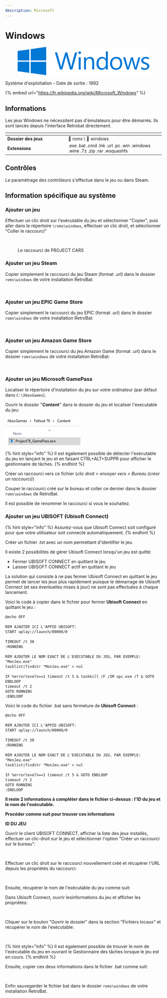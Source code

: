 ```yaml
---
description: Microsoft
---
```


# Windows

<div align="left">

<figure><img src="https://raw.githubusercontent.com/fabricecaruso/es-theme-carbon/5149a33eed46b2af638b06119397d4023b75131f/art/logos/windows.svg" alt=""><figcaption></figcaption></figure>

</div>

Système d'exploitation - Date de sortie : 1992

{% embed url="https://fr.wikipedia.org/wiki/Microsoft_Windows" %}

## Informations

Les jeux Windows ne nécessitent pas d'émulateurs pour être démarrés. Ils sont lancés depuis l'interface Retrobat directement.



<table data-header-hidden><thead><tr><th width="182"></th><th></th></tr></thead><tbody><tr><td><strong>Dossier des jeux</strong></td><td><span data-gb-custom-inline data-tag="emoji" data-code="1f4c2">📂</span> roms \ <span data-gb-custom-inline data-tag="emoji" data-code="1f4c2">📂</span> windows</td></tr><tr><td><strong>Extensions</strong></td><td>.exe .bat .cmd .lnk .url .pc .win .windows .wine .7z .zip .rar .wsquashfs</td></tr></tbody></table>

## Contrôles

Le paramétrage des contrôleurs s'effectue dans le jeu ou dans Steam.

## Information spécifique au système

### Ajouter un jeu

Effectuer un clic droit sur l'exécutable du jeu et sélectionner "Copier", puis aller dans le répertoire `\roms\windows`, effectuer un clic droit, et sélectionner "Coller le raccourci"

<div align="left">

<figure><img src="https://i.imgur.com/47WNq9D.png" alt=""><figcaption><p>Le raccourci de PROJECT CARS</p></figcaption></figure>

</div>



### Ajouter un jeu Steam

Copier simplement le raccourci du jeu Steam (format .url) dans le dossier `roms\windows` de votre installation RetroBat:

<div align="left">

<figure><img src="https://i.imgur.com/QBLRBGX.png" alt=""><figcaption></figcaption></figure>

</div>

### Ajouter un jeu EPIC Game Store

Copier simplement le raccourci du jeu EPIC (format .url) dans le dossier `roms\windows` de votre installation RetroBat:

<div align="left">

<figure><img src="https://i.imgur.com/rh6uCHs.png" alt=""><figcaption></figcaption></figure>

</div>

### Ajouter un jeu Amazon Game Store

Copier simplement le raccourci du jeu Amazon Game (format .url) dans le dossier `roms\windows` de votre installation RetroBat:

<div align="left">

<figure><img src="https://i.imgur.com/mW5Xme7.png" alt=""><figcaption></figcaption></figure>

</div>

### Ajouter un jeu Microsoft GamePass

Localiser le répertoire d'installation du jeu sur votre ordinateur (par défaut dans `C:\XboxGames`).

Ouvrir le dossier "**Content**" dans le dossier du jeu et localiser l'executable du jeu:

![](<../../../.gitbook/assets/image (35).png>)

{% hint style="info" %}
Il est également possible de détecter l'exécutable du jeu en lançant le jeu et en faisant CTRL+ALT+SUPPR pour afficher le gestionnaire de tâches.
{% endhint %}

Créer un raccourci vers ce fichier (_clic droit > envoyer vers > Bureau (créer un raccourci)_)

Couper le raccourci créé sur le bureau et coller ce dernier dans le dossier `roms\windows` de RetroBat.

Il est possible de renommer le raccourci si vous le souhaitez.

### Ajouter un jeu UBISOFT (Ubisoft Connect)

{% hint style="info" %}
Assurez-vous que Ubisoft Connect soit configuré pour que votre utilisateur soit connecté automatiquement.
{% endhint %}

Créer un fichier .txt avec un nom permettant d'identifier le jeu.

Il existe 2 possibilités de gérer Ubisoft Connect lorsqu'un jeu est quitté:

* Fermer UBISOFT CONNECT en quittant le jeu
* Laisser UBISOFT CONNECT actif en quittant le jeu

La solution qui consiste à ne pas fermer Ubisoft Connect en quittant le jeu permet de lancer les jeux plus rapidement puisque le démarrage de Ubisoft Connect (et ses éventuelles mises à jour) ne sont pas effectuées à chaque lancement.

Voici le code à copier dans le fichier pour fermer **Ubisoft Connect** en quittant le jeu :

```batch
@echo OFF

REM AJOUTER ICI L'APPID UBISOFT:
START uplay://launch/00000/0

TIMEOUT /t 30
:RUNNING

REM AJOUTER LE NOM EXACT DE L'EXECUTABLE DU JEU, PAR EXEMPLE: "MonJeu.exe"
tasklist|findstr "MonJeu.exe" > nul

IF %errorlevel%==1 timeout /t 5 & taskkill /F /IM upc.exe /T & GOTO ENDLOOP
timeout /t 2
GOTO RUNNING
:ENDLOOP
```

Voici le code du fichier .bat sans fermeture de **Ubisoft Connect** :

```batch
@echo OFF

REM AJOUTER ICI L'APPID UBISOFT:
START uplay://launch/00000/0

TIMEOUT /t 30
:RUNNING

REM AJOUTER LE NOM EXACT DE L'EXECUTABLE DU JEU, PAR EXEMPLE: "MonJeu.exe"
tasklist|findstr "MonJeu.exe" > nul

IF %errorlevel%==1 timeout /t 5 & GOTO ENDLOOP
timeout /t 2
GOTO RUNNING
:ENDLOOP
```

**Il reste 2 informations à compléter dans le fichier ci-dessus : l'ID du jeu et le nom de l'exécutable.**

**Procéder comme suit pour trouver ces informations**

**ID DU JEU**

Ouvrir le client UBISOFT CONNECT, afficher la liste des jeux installés, effectuer un clic-droit sur le jeu et sélectionner l'option "Créer un raccourci sur le bureau":

<div align="left">

<figure><img src="https://i.imgur.com/4oCOJA7.png" alt=""><figcaption></figcaption></figure>

</div>

Effectuer un clic droit sur le raccourci nouvellement créé et récupérer l'URL depuis les propriétés du raccourci:

<div align="left">

<figure><img src="https://i.imgur.com/MmzV6ec.png" alt=""><figcaption></figcaption></figure>

</div>

Ensuite, récupérer le nom de l'exécutable du jeu comme suit:

Dans Ubisoft Connect, ouvrir lesinformations du jeu et afficher les propriétés:

<div align="left">

<figure><img src="https://i.imgur.com/hpRecAI.png" alt=""><figcaption></figcaption></figure>

</div>

Cliquer sur le bouton "Ouvrir le dossier" dans la section "Fichiers locaux" et récupérer le nom de l'exécutable:

<div align="left">

<figure><img src="https://i.imgur.com/CT9qODE.png" alt=""><figcaption></figcaption></figure>

</div>

{% hint style="info" %}
Il est également possible de trouver le nom de l'exécutable du jeu en ouvrant le Gestionnaire des tâches lorsque le jeu est en cours.
{% endhint %}

Ensuite, copier ces deux informations dans le fichier .bat comme suit:

<div align="left">

<figure><img src="https://i.imgur.com/BAx77xx.png" alt=""><figcaption></figcaption></figure>

</div>

Enfin sauvegarder le fichier bat dans le dossier `roms\windows` de votre installation RetroBat.
